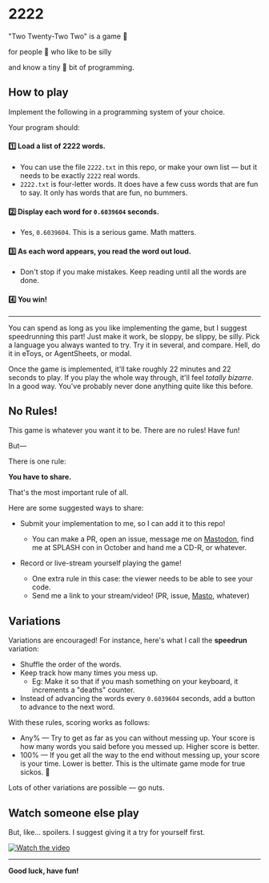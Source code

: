# 2222

"Two Twenty-Two Two" is a game 🎲

for people 🫣 who like to be silly

and know a tiny 🤏 bit of programming.

## How to play

Implement the following in a programming system of your choice.

Your program should:

#### 1️⃣ Load a list of 2222 words.

* You can use the file `2222.txt` in this repo, or make your own list — but it needs to be exactly `2222` real words.
* `2222.txt` is four-letter words. It does have a few cuss words that are fun to say. It only has words that are fun, no bummers.

#### 2️⃣ Display each word for `0.6039604` seconds.

* Yes, `0.6039604`. This is a serious game. Math matters.

#### 3️⃣ As each word appears, you read the word out loud.

* Don't stop if you make mistakes. Keep reading until all the words are done.

#### 4️⃣ You win!

---

You can spend as long as you like implementing the game, but I suggest speedrunning this part! Just make it work, be sloppy, be slippy, be silly. Pick a language you always wanted to try. Try it in several, and compare. Hell, do it in eToys, or AgentSheets, or modal.

Once the game is implemented, it'll take roughly 22 minutes and 22 seconds to play. If you play the whole way through, it'll feel _totally bizarre_. In a good way. You've probably never done anything quite like this before.

## No Rules!

This game is whatever you want it to be. There are no rules! Have fun!

But—

There is one rule:

**You have to share.**

That's the most important rule of all.

Here are some suggested ways to share:

* Submit your implementation to me, so I can add it to this repo!
  * You can make a PR, open an issue, message me on [Mastodon](https://mastodon.social/@spiralganglion), find me at SPLASH con in October and hand me a CD-R, or whatever.

* Record or live-stream yourself playing the game!
  * One extra rule in this case: the viewer needs to be able to see your code.
  * Send me a link to your stream/video! (PR, issue, [Masto](https://mastodon.social/@spiralganglion), whatever)

## Variations

Variations are encouraged! For instance, here's what I call the **speedrun** variation:

* Shuffle the order of the words.
* Keep track how many times you mess up.
  * Eg: Make it so that if you mash something on your keyboard, it increments a "deaths" counter.
* Instead of advancing the words every `0.6039604` seconds, add a button to advance to the next word.

With these rules, scoring works as follows:

* Any% — Try to get as far as you can without messing up. Your score is how many words you said before you messed up. Higher score is better.
* 100% — If you get all the way to the end without messing up, your score is your time. Lower is better. This is the ultimate game mode for true sickos. 💚

Lots of other variations are possible — go nuts.

## Watch someone else play

But, like… spoilers. I suggest giving it a try for yourself first.

[![Watch the video](https://img.youtube.com/vi/ZstE5y6nKSU/sddefault.jpg)](https://www.youtube.com/watch?v=ZstE5y6nKSU)

---

**Good luck, have fun!**
